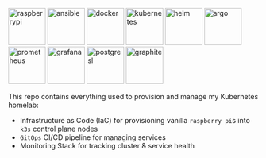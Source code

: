 <img src="https://www.raspberrypi.com/app/uploads/2020/06/raspberrry_pi_logo.png" alt="raspberrypi" width="75"/> <img src="https://static-00.iconduck.com/assets.00/ansible-icon-512x512-fydu4n0b.png" alt="ansible" width="75"/> <img src="https://cdn4.iconfinder.com/data/icons/logos-and-brands/512/97_Docker_logo_logos-512.png" alt="docker" width="75"/> <img src="https://velog.velcdn.com/images/chane_ha_da/post/afdb6fd4-5619-4c94-8baf-5ac8e5d42369/image.webp" alt="kubernetes" width="75"/>  <img src="https://user-images.githubusercontent.com/686194/57031240-0cab6300-6bfc-11e9-9a24-b6806f41743f.png" alt="helm" width="75"/> <img src="https://argocd-image-updater.readthedocs.io/en/v0.10.0/assets/logo.png" alt="argo" width="75"/><img src="https://upload.wikimedia.org/wikipedia/commons/thumb/3/38/Prometheus_software_logo.svg/2066px-Prometheus_software_logo.svg.png" alt="prometheus" width="75"/> <img src="https://upload.wikimedia.org/wikipedia/commons/thumb/3/3b/Grafana_icon.svg/250px-Grafana_icon.svg.png" alt="grafana" width="75"/> <img src="https://w7.pngwing.com/pngs/448/730/png-transparent-postgresql-plain-logo-icon.png" alt="postgresl" width="75"/> <img src="https://images.ctfassets.net/o7xu9whrs0u9/7Hff1xq2vCM8DFNwfN0Bm8/ca9a237976a46ec08e63f37b57a56178/graphite-logo.png" alt="graphite" width="75"/>

This repo contains everything used to provision and manage my Kubernetes homelab:
- Infrastructure as Code (IaC) for provisioning vanilla `raspberry pi`s into `k3s` control plane nodes
- `GitOps` CI/CD pipeline for managing services
- Monitoring Stack for tracking cluster & service health
